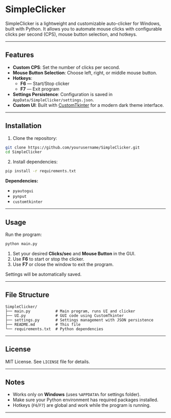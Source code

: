 # SimpleClicker

SimpleClicker is a lightweight and customizable auto-clicker for Windows, built with Python. It allows you to automate mouse clicks with configurable clicks per second (CPS), mouse button selection, and hotkeys.

---

## Features

- **Custom CPS**: Set the number of clicks per second.
- **Mouse Button Selection**: Choose left, right, or middle mouse button.
- **Hotkeys**:
  - **F6** — Start/Stop clicker
  - **F7** — Exit program
- **Settings Persistence**: Configuration is saved in `AppData/SimpleClicker/settings.json`.
- **Custom UI**: Built with [CustomTkinter](https://github.com/TomSchimansky/CustomTkinter) for a modern dark theme interface.

---

## Installation

1. Clone the repository:

```bash
git clone https://github.com/yourusername/SimpleClicker.git
cd SimpleClicker
````

2. Install dependencies:

```bash
pip install -r requirements.txt
```

**Dependencies:**

* `pyautogui`
* `pynput`
* `customtkinter`

---

## Usage

Run the program:

```bash
python main.py
```

1. Set your desired **Clicks/sec** and **Mouse Button** in the GUI.
2. Use **F6** to start or stop the clicker.
3. Use **F7** or close the window to exit the program.

Settings will be automatically saved.

---

## File Structure

```
SimpleClicker/
├── main.py           # Main program, runs UI and clicker
├── UI.py             # GUI code using CustomTkinter
├── settings.py       # Settings management with JSON persistence
├── README.md         # This file
└── requirements.txt  # Python dependencies
```

---

## License

MIT License. See `LICENSE` file for details.

---

## Notes

* Works only on **Windows** (uses `%APPDATA%` for settings folder).
* Make sure your Python environment has required packages installed.
* Hotkeys (`F6`/`F7`) are global and work while the program is running.

---

